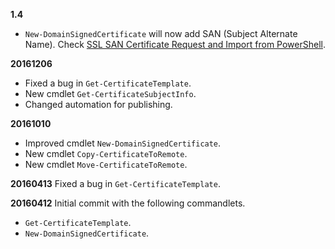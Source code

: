 **1.4**

- `New-DomainSignedCertificate` will now add SAN (Subject Alternate Name). Check [SSL SAN Certificate Request and Import from PowerShell](https://blog.kloud.com.au/2013/07/30/ssl-san-certificate-request-and-import-from-powershell/).

**20161206**
- Fixed a bug in `Get-CertificateTemplate`.
- New cmdlet `Get-CertificateSubjectInfo`.
- Changed automation for publishing.

**20161010**
- Improved cmdlet `New-DomainSignedCertificate`.
- New cmdlet `Copy-CertificateToRemote`.
- New cmdlet `Move-CertificateToRemote`.

**20160413**
Fixed a bug in `Get-CertificateTemplate`.

**20160412**
Initial commit with the following commandlets.

- `Get-CertificateTemplate`.
- `New-DomainSignedCertificate`.